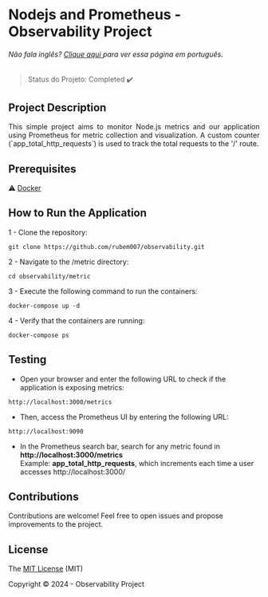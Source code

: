 <h1>Nodejs and Prometheus - Observability Project</h1>

<h6> Não fala inglês? <a href="https://github.com/rubem007/observability/blob/dev/metric/README-pt.md"> Clique aqui </a> para ver essa página em português. </h6>

> Status do Projeto: Completed  :heavy_check_mark:

## Project Description
<p align="justify">
This simple project aims to monitor Node.js metrics and our application using Prometheus for metric collection and visualization.
A custom counter (`app_total_http_requests`) is used to track the total requests to the '/' route.
</p>

## Prerequisites
:warning: [Docker](https://www.docker.com/products/docker-desktop/)

## How to Run the Application
 1 - Clone the repository: 
 ```
 git clone https://github.com/rubem007/observability.git
 ```
 2 - Navigate to the /metric directory: 
 ```
 cd observability/metric
 ```
 3 - Execute the following command to run the containers: 
 ```
 docker-compose up -d
 ```
 4 - Verify that the containers are running: 
 ```
 docker-compose ps
 ```

## Testing
 - Open your browser and enter the following URL to check if the application is exposing metrics: 
 ```
 http://localhost:3000/metrics
 ```
 - Then, access the Prometheus UI by entering the following URL: 
 ```
 http://localhost:9090
 ```
 - In the Prometheus search bar, search for any metric found in **http://localhost:3000/metrics**  
  Example: **app_total_http_requests**, which increments each time a user accesses http://localhost:3000/


## Contributions
Contributions are welcome! Feel free to open issues and propose improvements to the project.

## License
The [MIT License]() (MIT)

Copyright :copyright: 2024 - Observability Project
